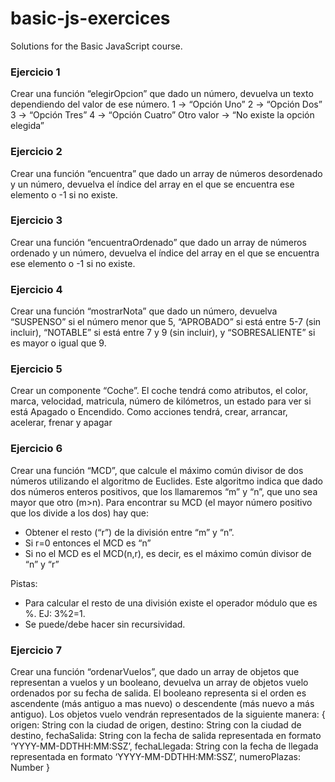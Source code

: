 # basic-js-exercices
Solutions for the Basic JavaScript course.

### Ejercicio 1

Crear una función “elegirOpcion” que dado un número, devuelva un texto dependiendo del valor de ese número.
1 -> “Opción Uno”
2 -> “Opción Dos”
3 -> “Opción Tres”
4 -> “Opción Cuatro”
Otro valor -> “No existe la opción elegida”

### Ejercicio 2

Crear una función “encuentra” que dado un array de números desordenado y un número,  devuelva el índice del array en el que se encuentra ese elemento o -1 si no existe.

### Ejercicio 3

Crear una función “encuentraOrdenado” que dado un array de números ordenado y un número,  devuelva el índice del array en el que se encuentra ese elemento o -1 si no existe.

### Ejercicio 4

Crear una función “mostrarNota” que dado un número, devuelva “SUSPENSO” si el número menor que 5, “APROBADO” si está entre 5-7 (sin incluir), “NOTABLE” si está entre 7 y 9 (sin incluir), y “SOBRESALIENTE” si es mayor o igual que 9.

### Ejercicio 5

Crear un componente “Coche”.
El coche tendrá como atributos, el color, marca, velocidad, matricula, número de kilómetros, un estado para ver si está Apagado o Encendido.
Como acciones tendrá, crear, arrancar, acelerar, frenar y apagar

### Ejercicio 6

Crear una función “MCD”, que calcule el máximo común divisor de dos números utilizando el algoritmo de Euclides. Este algoritmo indica que dado dos números enteros positivos, que los llamaremos “m” y “n”, que uno sea mayor que otro (m>n). Para encontrar su MCD (el mayor número positivo que los divide a los dos) hay que:
-	Obtener el resto (“r”) de la división entre “m” y “n”.
-	Si r=0 entonces el MCD es “n”
-	Si no el MCD es el MCD(n,r), es decir, es el máximo común divisor de “n” y “r”

Pistas:
-	Para calcular el resto de una división existe el operador módulo que es %. EJ: 3%2=1.
-	Se puede/debe hacer sin recursividad.

### Ejercicio 7

Crear una función “ordenarVuelos”, que dado un array de objetos que representan a vuelos y un booleano, devuelva un array de objetos vuelo ordenados por su fecha de salida. El booleano representa si el orden es ascendente (más antiguo a mas nuevo) o descendente (más nuevo a más antiguo).
Los objetos vuelo vendrán representados de la siguiente manera:
{
  origen: String con la ciudad de origen,
  destino: String con la ciudad de destino,
  fechaSalida: String con la fecha de salida representada en formato ‘YYYY-MM-DDTHH:MM:SSZ’,
  fechaLlegada: String con la fecha de llegada representada en formato ‘YYYY-MM-DDTHH:MM:SSZ’,
  numeroPlazas: Number
}
